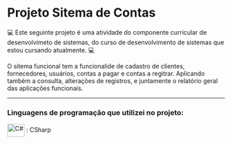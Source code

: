 # Projeto Sitema de Contas

💻  Este seguinte projeto é uma atividade do componente curricular de desenvolvimeto de sistemas, do curso de desenvolvimento de sistemas que estou cursando atualmente.  💻 

O sitema funcional tem a funcionalide de cadastro de clientes, fornecedores, usuários, contas a pagar e contas a regitrar. Aplicando também a consulta, alterações de registros, e juntamente o relatório geral das aplicações funcionais. 

----------------------------------------------------------------------------

### Linguagens de programação que utilizei no projeto: 

 <img  align="center" alt="C#" height="30" width="40" src="https://cdn.jsdelivr.net/gh/devicons/devicon/icons/csharp/csharp-original.svg" /> :  CSharp



